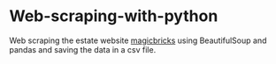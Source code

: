 # Web-scraping-with-python
Web scraping the estate website <a href='https://www.magicbricks.com/Real-estate-projects-Search/residential-new-project?&proptype=Multistorey-Apartment,Builder-Floor-Apartment,Penthouse,Studio-Apartment,Residential-House,Villa&cityName=Hyderabad&mbTrackSrc=tabChange&page=1&category=S'>magicbricks</a> using BeautifulSoup and pandas and saving the data in a csv file.
